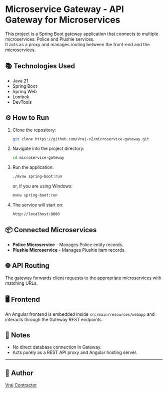 
# Microservice Gateway - API Gateway for Microservices

This project is a Spring Boot gateway application that connects to multiple microservices: Police and Plushie services.  
It acts as a proxy and manages routing between the front-end and the microservices.

## 📚 Technologies Used

- Java 21
- Spring Boot
- Spring Web
- Lombok
- DevTools

## ⚙️ How to Run

1. Clone the repository:
   ```bash
   git clone https://github.com/Vraj-x2/microservice-gateway.git
   ```

2. Navigate into the project directory:
   ```bash
   cd microservice-gateway
   ```

3. Run the application:
   ```bash
   ./mvnw spring-boot:run
   ```
   or, if you are using Windows:
   ```bash
   mvnw spring-boot:run
   ```

4. The service will start on:
   ```
   http://localhost:8080
   ```

## 📦 Connected Microservices

- **Police Microservice** - Manages Police entity records.
- **Plushie Microservice** - Manages Plushie item records.

## 🌐 API Routing

The gateway forwards client requests to the appropriate microservices with matching URLs.

## 🖥️ Frontend

An Angular frontend is embedded inside `src/main/resources/webapp` and interacts through the Gateway REST endpoints.

## 📌 Notes

- No direct database connection in Gateway.
- Acts purely as a REST API proxy and Angular hosting server.

---

## 🚀 Author

[Vraj Contractor](https://github.com/Vraj-x2)
